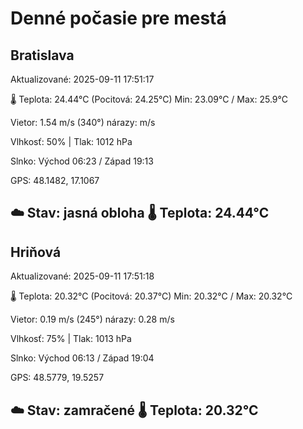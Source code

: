 ﻿# Denné počasie pre mestá

## Bratislava
Aktualizované: 2025-09-11 17:51:17

🌡️ Teplota: 24.44°C 
(Pocitová: 24.25°C)
Min: 23.09°C / Max: 25.9°C

Vietor: 1.54 m/s    (340°) 
nárazy:  m/s

Vlhkosť: 50% | Tlak: 1012 hPa

Slnko: Východ 06:23 / Západ 19:13

GPS: 48.1482, 17.1067

☁️ Stav: jasná obloha        🌡️ Teplota: 24.44°C
---

## Hriňová
Aktualizované: 2025-09-11 17:51:18

🌡️ Teplota: 20.32°C 
(Pocitová: 20.37°C)
Min: 20.32°C / Max: 20.32°C

Vietor: 0.19 m/s (245°)
nárazy: 0.28 m/s

Vlhkosť: 75% | Tlak: 1013 hPa

Slnko: Východ 06:13 / Západ 19:04

GPS: 48.5779, 19.5257

☁️ Stav: zamračené        🌡️ Teplota: 20.32°C
---
